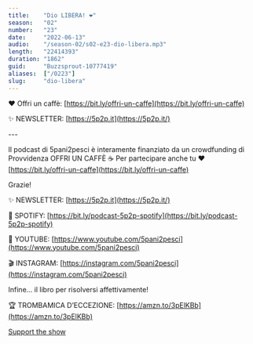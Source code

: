 ```yaml
---
title:    "Dio LIBERA! ❤️"
season:   "02"
number:   "23"
date:     "2022-06-13"
audio:    "/season-02/s02-e23-dio-libera.mp3"
length:   "22414393"
duration: "1862"
guid:     "Buzzsprout-10777419"
aliases:  ["/0223"]
slug:     "dio-libera"
---
```

❤️ Offri un caffè: [https://bit.ly/offri-un-caffe](https://bit.ly/offri-un-caffe)

✨ NEWSLETTER: [https://5p2p.it](https://5p2p.it/)

\-\-\-

Il podcast di 5pani2pesci è interamente finanziato da un crowdfunding di Provvidenza OFFRI UN CAFFÈ ☕ Per partecipare anche tu ❤️ [https://bit.ly/offri-un-caffe](https://bit.ly/offri-un-caffe)

Grazie!

✨ NEWSLETTER: [https://5p2p.it](https://5p2p.it/)

👾 SPOTIFY: [https://bit.ly/podcast-5p2p-spotify](https://bit.ly/podcast-5p2p-spotify)

🔴 YOUTUBE: [https://www.youtube.com/5pani2pesci](https://www.youtube.com/5pani2pesci)

🎬 INSTAGRAM: [https://instagram.com/5pani2pesci](https://instagram.com/5pani2pesci)

Infine... il libro per risolversi affettivamente!

🏆 TROMBAMICA D’ECCEZIONE: [https://amzn.to/3pElKBb](https://amzn.to/3pElKBb)

[Support the show](https://bit.ly/offri-un-caffe)
                